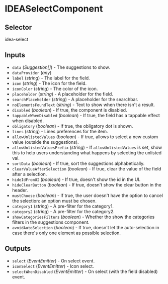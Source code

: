 # IDEASelectComponent

## Selector

idea-select

## Inputs

- `data` (*Suggestion[]*) - The suggestions to show.
- `dataProvider` (*any*) 
- `label` (*string*) - The label for the field.
- `icon` (*string*) - The icon for the field.
- `iconColor` (*string*) - The color of the icon.
- `placeholder` (*string*) - A placeholder for the field.
- `searchPlaceholder` (*string*) - A placeholder for the searchbar.
- `noElementsFoundText` (*string*) - Text to show when there isn't a result.
- `disabled` (*boolean*) - If true, the component is disabled.
- `tappableWhenDisabled` (*boolean*) - If true, the field has a tappable effect when disabled.
- `obligatory` (*boolean*) - If true, the obligatory dot is shown.
- `lines` (*string*) - Lines preferences for the item.
- `allowUnlistedValues` (*boolean*) - If true, allows to select a new custom value (outside the suggestions).
- `allowUnlistedValuesPrefix` (*string*) - If `allowUnlistedValues` is set, show this to help users understanding what happens by selecting the unlisted val.
- `sortData` (*boolean*) - If true, sort the suggestions alphabetically.
- `clearValueAfterSelection` (*boolean*) - If true, clear the value of the field after a selection.
- `hideIdFromUI` (*boolean*) - If true, doesn't show the id in the UI.
- `hideClearButton` (*boolean*) - If true, doesn't show the clear button in the header.
- `mustChoose` (*boolean*) - If true, the user doesn't have the option to cancel the selection: an option must be chosen.
- `category1` (*string*) - A pre-filter for the category1.
- `category2` (*string*) - A pre-filter for the category2.
- `showCategoriesFilters` (*boolean*) - Whether tho show the categories filters in the suggestions component.
- `avoidAutoSelection` (*boolean*) - If true, doesn't let the auto-selection in case there's only one element as possible selection.

## Outputs

- `select` (*EventEmitter<Suggestion>*) - On select event.
- `iconSelect` (*EventEmitter<void>*) - Icon select.
- `selectWhenDisabled` (*EventEmitter<void>*) - On select (with the field disabled) event.
